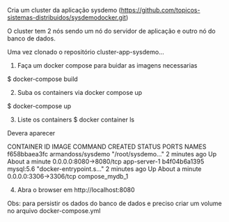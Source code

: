 Cria um cluster da aplicação sysdemo (https://github.com/topicos-sistemas-distribuidos/sysdemodocker.git)

O cluster tem 2 nós sendo um nó do servidor de aplicação e outro nó do banco de dados. 

Uma vez clonado o repositório cluster-app-sysdemo...

1. Faça um docker compose para buidar as imagens necessarias

$ docker-compose build

2. Suba os containers via docker compose up

$ docker-compose up

3. Liste os containers
$ docker container ls 

Devera aparecer

CONTAINER ID        IMAGE                  COMMAND                  CREATED             STATUS              PORTS                    NAMES
f658bbaea3fc        armandoss/sysdemo   "/root/sysdemo…"   2 minutes ago       Up About a minute   0.0.0.0:8080->8080/tcp   app-server-1
b4f04b6a1395        mysql:5.6              "docker-entrypoint.s…"   2 minutes ago       Up About a minute   0.0.0.0:3306->3306/tcp   compose_mydb_1

4. Abra o browser em http://localhost:8080

Obs: para persistir os dados do banco de dados e preciso criar um volume no arquivo docker-compose.yml
